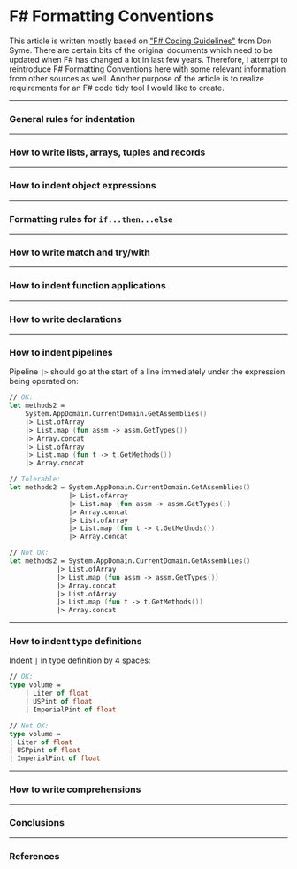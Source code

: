 F# Formatting Conventions
===

This article is written mostly based on ["F# Coding Guidelines"](http://research.microsoft.com/fsharp/expert-fsharp-draft/FormattingConventions.doc) from Don Syme.
There are certain bits of the original documents which need to be updated when F# has changed a lot in last few years.
Therefore, I attempt to reintroduce F# Formatting Conventions here with some relevant information from other sources as well.
Another purpose of the article is to realize requirements for an F# code tidy tool I would like to create.

---

### General rules for indentation ###

---

### How to write lists, arrays, tuples and records ###

---

### How to indent object expressions ###

---

### Formatting rules for `if...then...else` ###

---

### How to write match and try/with ###

---

### How to indent function applications ###

---

### How to write declarations ###

----

### How to indent pipelines ###

Pipeline `|>` should go at the start of a line immediately under the expression being operated on:

```fsharp
// OK:
let methods2 = 
    System.AppDomain.CurrentDomain.GetAssemblies()
    |> List.ofArray 
    |> List.map (fun assm -> assm.GetTypes()) 
    |> Array.concat
    |> List.ofArray 
    |> List.map (fun t -> t.GetMethods()) 
    |> Array.concat

// Tolerable:
let methods2 = System.AppDomain.CurrentDomain.GetAssemblies()
               |> List.ofArray 
               |> List.map (fun assm -> assm.GetTypes()) 
               |> Array.concat
               |> List.ofArray 
               |> List.map (fun t -> t.GetMethods()) 
               |> Array.concat

// Not OK:
let methods2 = System.AppDomain.CurrentDomain.GetAssemblies()
            |> List.ofArray 
            |> List.map (fun assm -> assm.GetTypes()) 
            |> Array.concat
            |> List.ofArray 
            |> List.map (fun t -> t.GetMethods()) 
            |> Array.concat
```

---

### How to indent type definitions ###

Indent `|` in type definition by 4 spaces:

```fsharp
// OK:
type volume = 
    | Liter of float
    | USPint of float
    | ImperialPint of float

// Not OK:
type volume = 
| Liter of float
| USPpint of float
| ImperialPint of float
```

---

### How to write comprehensions ###

---

### Conclusions ###

---

### References ###

